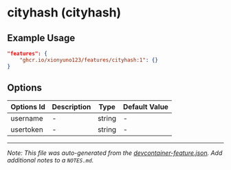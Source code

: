 
# cityhash (cityhash)



## Example Usage

```json
"features": {
    "ghcr.io/xionyuno123/features/cityhash:1": {}
}
```

## Options

| Options Id | Description | Type | Default Value |
|-----|-----|-----|-----|
| username | - | string | - |
| usertoken | - | string | - |



---

_Note: This file was auto-generated from the [devcontainer-feature.json](https://github.com/xionyuno123/features/blob/main/src/cityhash/devcontainer-feature.json).  Add additional notes to a `NOTES.md`._
